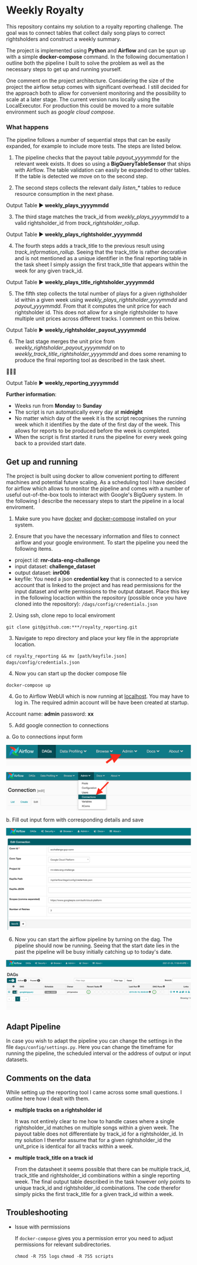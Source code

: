 # Weekly Royalty

This repository contains my solution to a royalty reporting challenge. The goal was to connect tables that collect daily song plays to correct rightsholders and construct a weekly summary.

The project is implemented using **Python** and **Airflow** and can be spun up with a simple **docker-compose** command. In the following documentation I outline both the pipeline I built to solve the problem as well as the necessary steps to get up and running yourself.

One comment on the project architecture. Considering the size of the project the airflow setup comes with significant overhead. I still decided for the approach both to allow for convenient monitoring and the possibility to scale at a later stage. The current version runs locally using the LocalExecutor. For production this could be moved to a more suitable environment such as *google cloud compose*.

### What happens

The pipeline follows a number of sequential steps that can be easily expanded, for example to include more tests. The steps are listed below.

1. The pipeline checks that the payout table *payout_yyyymmdd* for the relevant week exists. It does so using a **BigQueryTableSensor** that ships with Airflow. The table validation can easily be expanded to other tables. If the table is detected we move on to the second step.


2. The second steps collects the relevant daily *listen_\** tables  to reduce resource consumption in the next phase.

  Output Table :arrow_forward:  **weekly_plays_yyyymmdd**


3. The third stage matches the track_id from *weekly_plays_yyyymmdd* to a valid rightsholder_id from *track_rightsholder_rollup*.

  Output Table :arrow_forward:  **weekly_plays_rightsholder_yyyymmdd**


4. The fourth steps adds a track_title to the previous result using *track_information_rollup*. Seeing that the track_title is rather decorative and is not mentioned as a unique identifier in the final reporting table in the task sheet I simply assign the first track_title that appears within the week for any given track_id.

  Output Table :arrow_forward:  **weekly_plays_title_rightsholder_yyyymmdd**


5. The fifth step collects the total number of plays for a given rigthsholder id within a given week using *weekly_plays_rightsholder_yyyymmdd* and *payout_yyyymmdd*. From that it computes the unit price for each rightsholder id. This does not allow for a single rightsholder to have multiple unit prices across different tracks. I comment on this below.

  Output Table :arrow_forward:  **weekly_rightsholder_payout_yyyymmdd**


6. The last stage merges the unit price from *weekly_rightsholder_payout_yyyymmdd* on to *weekly_track_title_rightsholder_yyyymmdd* and does some renaming to produce the final reporting tool as described in the task sheet.

  :checkered_flag::checkered_flag::checkered_flag:

  Output Table :arrow_forward:  **weekly_reporting_yyyymmdd**

**Further information**:

* Weeks run from **Monday** to **Sunday**
* The script is run automatically every day at **midnight**
* No matter which day of the week it is the script recognises the running week which it identifies by the date of the first day of the week. This allows for reports to be produced before the week is completed.
* When the script is first started it runs the pipeline for every week going back to a provided start date.

## Get up and running

The project is built using docker to allow convenient porting to different machines and potential future scaling. As a scheduling tool I have decided for airflow which allows to monitor the pipeline and comes with a number of useful out-of-the-box tools to interact with Google's BigQuery system. In the following I describe the necessary steps to start the pipeline in a local enviroment.

1. Make sure you have [docker](https://docs.docker.com/engine/install/) and [docker-compose](https://docs.docker.com/compose/install/) installed on your system.

2. Ensure that you have the necessary information and files to connect airflow and your google environment. To start the pipeline you need the following items.

  * project id: **rnr-data-eng-challenge**
  * input dataset: **challenge_dataset**
  * output dataset: **inr006**
  * keyfile: You need a json **credential key** that is connected to a service account that is linked to the project and has read permissions for the input dataset and write permissions to the output dataset. Place this key in the following locaction within the repository (possible once you have cloned into the repository): `/dags/config/credentials.json`


2. Using ssh, clone repo to local enviroment

  `git clone git@github.com:***/royalty_reporting.git`


3. Navigate to repo directory and place your key file in the appropriate location.

  `cd royalty_reporting && mv [path/keyfile.json] dags/config/credentials.json`

4. Now you can start up the docker compose file

  `docker-compose up`


4. Go to Airflow WebUI which is now running at [localhost](http://localhost:8080/admin/). You may have to log in. The required admin account will be have been created at startup.

  Account name: **admin**
  password: **xx**

5. Add google connection to connections

  a. Go to connections input form

  ![Navigation Tag](docs/admin.png)

  ![Connection Tag](docs/connections.png)

  b. Fill out input form with corresponding details and save

  ![Details Tag](docs/details.png)

6. Now you can start the airflow pipeline by turning on the dag. The pipeline should now be running. Seeing that the start date lies in the past the pipeline will be busy initially catching up to today's date.

  ![Start Dag](docs/start_dag.png)

## Adapt Pipeline

In case you wish to adapt the pipeline you can change the settings in the file `dags/config/settings.py`. Here you can change the timeframe for running the pipeline, the scheduled interval or the address of output or input datasets.

## Comments on the data

While setting up the reporting tool I came across some small questions. I outline here how I dealt with them.

* **multiple tracks on a rightsholder id**

  It was not entirely clear to me how to handle cases where a single rightsholder_id matches on multiple songs within a given week. The payout table does not differentiate by track_id for a rightsholder_id. In my solution I therefor assume that for a given rightsholder_id the unit_price is identical for all tracks within a week.

* **multiple track_title on a track id**

  From the datasheet it seems possible that there can be multiple track_id, track_title and rightsholder_id combinations within a single reporting week. The final output table described in the task however only points to unique track_id and rightsholder_id combinations. The code therefor simply picks the first track_title for a given track_id within a week.


## Troubleshooting

* Issue with permissions

  If `docker-compose` gives you a permission error you need to adjust permissions for relevant subdirectories.

  `chmod -R 755 logs`
  `chmod -R 755 scripts`
